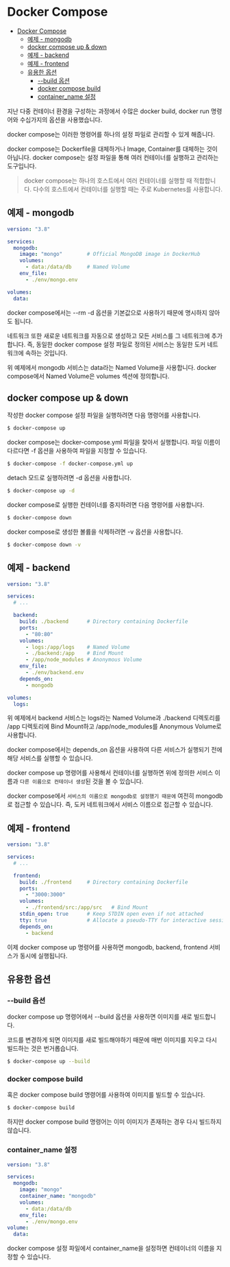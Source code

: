 # Docker Compose

- [Docker Compose](#docker-compose)
  - [예제 - mongodb](#예제---mongodb)
  - [docker compose up \& down](#docker-compose-up--down)
  - [예제 - backend](#예제---backend)
  - [예제 - frontend](#예제---frontend)
  - [유용한 옵션](#유용한-옵션)
    - [--build 옵션](#--build-옵션)
    - [docker compose build](#docker-compose-build)
    - [container\_name 설정](#container_name-설정)

지난 다중 컨테이너 환경을 구성하는 과정에서 수많은 docker build, docker run 명령어와 수십가지의 옵션을 사용했습니다.

docker compose는 이러한 명령어를 하나의 설정 파일로 관리할 수 있게 해줍니다.

docker compose는 Dockerfile을 대체하거나 Image, Container를 대체하는 것이 아닙니다. docker compose는 설정 파일을 통해 여러 컨테이너를 실행하고 관리하는 도구입니다.

> docker compose는 하나의 호스트에서 여러 컨테이너를 실행할 때 적합합니다. 다수의 호스트에서 컨테이너를 실행할 때는 주로 Kubernetes를 사용합니다.

## 예제 - mongodb

```yaml
version: "3.8"

services:
  mongodb:
    image: "mongo"        # Official MongoDB image in DockerHub
    volumes:
      - data:/data/db     # Named Volume
    env_file:
      - ./env/mongo.env

volumes:
  data:
```

docker compose에서는 --rm -d 옵션을 기본값으로 사용하기 때문에 명시하지 않아도 됩니다.

네트워크 또한 새로운 네트워크를 자동으로 생성하고 모든 서비스를 그 네트워크에 추가합니다. 즉, 동일한 docker compose 설정 파일로 정의된 서비스는 동일한 도커 네트워크에 속하는 것입니다.

위 예제에서 mongodb 서비스는 data라는 Named Volume을 사용합니다. docker compose에서 Named Volume은 volumes 섹션에 정의합니다.

## docker compose up & down

작성한 docker compose 설정 파일을 실행하려면 다음 명령어를 사용합니다.

```bash
$ docker-compose up
```

docker compose는 docker-compose.yml 파일을 찾아서 실행합니다. 파일 이름이 다르다면 -f 옵션을 사용하여 파일을 지정할 수 있습니다.

```bash
$ docker-compose -f docker-compose.yml up
```

detach 모드로 실행하려면 -d 옵션을 사용합니다.

```bash
$ docker-compose up -d
```

docker compose로 실행한 컨테이너를 중지하려면 다음 명령어를 사용합니다.

```bash
$ docker-compose down
```

docker compose로 생성한 볼륨을 삭제하려면 -v 옵션을 사용합니다.

```bash
$ docker-compose down -v
```

## 예제 - backend

```yaml
version: "3.8"

services:
  # ...

  backend:
    build: ./backend      # Directory containing Dockerfile
    ports:
      - "80:80"
    volumes:
      - logs:/app/logs    # Named Volume
      - ./backend:/app    # Bind Mount  
      - /app/node_modules # Anonymous Volume
    env_file:
      - ./env/backend.env
    depends_on:
      - mongodb

volumes:
  logs:
```

위 예제에서 backend 서비스는 logs라는 Named Volume과 ./backend 디렉토리를 /app 디렉토리에 Bind Mount하고 /app/node_modules를 Anonymous Volume로 사용합니다.

docker compose에서는 depends_on 옵션을 사용하여 다른 서비스가 실행되기 전에 해당 서비스를 실행할 수 있습니다.

docker compose up 명령어를 사용해서 컨테이너를 실행하면 위에 정의한 서비스 이름과 `다른 이름으로 컨테이너 생성`된 것을 볼 수 있습니다.

docker compose에서 `서비스의 이름으로 mongodb로 설정했기 때문에` 여전히 mongodb로 접근할 수 있습니다. 즉, 도커 네트워크에서 서비스 이름으로 접근할 수 있습니다.

## 예제 - frontend


```yml
version: "3.8"

services:
  # ...

  frontend:
    build: ./frontend     # Directory containing Dockerfile
    ports:
      - "3000:3000"
    volumes:
      - ./frontend/src:/app/src   # Bind Mount
    stdin_open: true      # Keep STDIN open even if not attached
    tty: true             # Allocate a pseudo-TTY for interactive sessions
    depends_on:
      - backend
```

이제 docker compose up 명령어를 사용하면 mongodb, backend, frontend 서비스가 동시에 실행됩니다.

## 유용한 옵션

### --build 옵션

docker compose up 명령어에서 --build 옵션을 사용하면 이미지를 새로 빌드합니다.

코드를 변경하게 되면 이미지를 새로 빌드해야하기 때문에 매번 이미지를 지우고 다시 빌드하는 것은 번거롭습니다.

```bash
$ docker-compose up --build
```

### docker compose build

혹은 docker compose build 명령어를 사용하여 이미지를 빌드할 수 있습니다.

```bash
$ docker-compose build
```

하지만 docker compose build 명령어는 이미 이미지가 존재하는 경우 다시 빌드하지 않습니다.

### container_name 설정

```yml
version: "3.8"

services:
  mongodb:
    image: "mongo"
    container_name: "mongodb"
    volumes:
      - data:/data/db
    env_file:
      - ./env/mongo.env
volume:
  data:
```

docker compose 설정 파일에서 container_name을 설정하면 컨테이너의 이름을 지정할 수 있습니다.
